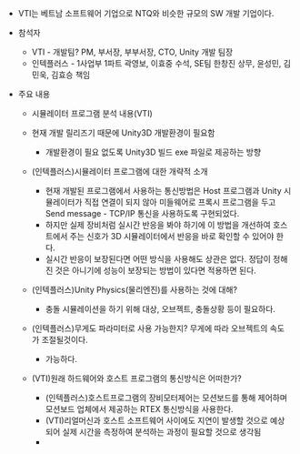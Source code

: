 
- VTI는 베트남 소프트웨어 기업으로 NTQ와 비슷한 규모의 SW 개발 기업이다.

- 참석자
	- VTI - 개발팀? PM, 부서장, 부부서장, CTO, Unity 개발 팀장
	- 인텍플러스 - 1사업부 1파트 곽영보, 이효중 수석, SE팀 한창진 상무, 윤성민, 김민욱, 김효승 책임

- 주요 내용
	- 시뮬레이터 프로그램 분석 내용(VTI)
	- 현재 개발 릴리즈기 때문에 Unity3D 개발환경이 필요함
		- 개발환경이 필요 없도록 Unity3D 빌드 exe 파일로 제공하는 방향

	- (인텍플러스)시뮬레이터 프로그램에 대한 개략적 소개
		- 현재 개발된 프로그램에서 사용하는 통신방법은 Host 프로그램과 Unity 시뮬레이터가 직접 연결이 되지 않아 미들웨어로 프록시 프로그램을 두고 Send message - TCP/IP 통신을 사용하도록 구현되었다.
		- 하지만 실제 장비처럼 실시간 반응을 봐야 하기에 이 방법을 개선하여 호스트에서 주는 신호가 3D 시뮬레이터에서 반응을 바로 확인할 수 있어야 한다.
		- 실시간 반응이 보장된다면 어떤 방식을 사용해도 상관은 없다. 정답이 정해진 것은 아니기에 성능이 보장되는 방법이 있다면 적용하면 된다.

	- (인텍플러스)Unity Physics(물리엔진)를 사용하는 것에 대해?
		- 충돌 시뮬레이션을 하기 위해 대상, 오브젝트, 충돌상황 등이 필요하다.
	- (인텍플러스)무게도 파라미터로 사용 가능한지? 무게에 따라 오브젝트의 속도가 조절될것이다.
		- 가능하다.

	- (VTI)원래 하드웨어와 호스트 프로그램의 통신방식은 어떠한가?
		- (인텍플러스)호스트프로그램의 장비모터제어는 모션보드를 통해 제어하며모션보드 업체에서 제공하는 RTEX 통신방식을 사용한다.
		- (VTI)리얼머신과 호스트 소프트웨어 사이에도 지연이 발생할 것으로 예상되어 실제 시간을 측정하여 분석하는 과정이 필요할 것으로 생각됨
		- 